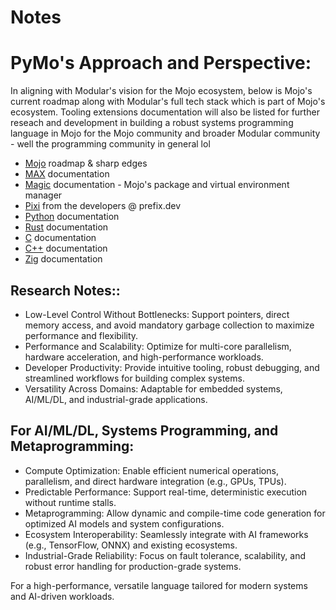 # Notes

# PyMo's Approach and Perspective:
In aligning with Modular's vision for the Mojo ecosystem, below is Mojo's current roadmap along with Modular's full tech
stack which is part of Mojo's ecosystem. Tooling extensions documentation will also be listed for further reseach and development
in building a robust systems programming language in Mojo for the Mojo community and broader Modular community - well the 
programming community in general lol

- [Mojo](https://docs.modular.com/mojo/roadmap) roadmap & sharp edges
- [MAX](https://docs.modular.com/max/) documentation
- [Magic](https://docs.modular.com/magic/) documentation - Mojo's package and virtual environment manager
- [Pixi](https://pixi.sh/dev/) from the developers @ prefix.dev
- [Python](https://docs.python.org/3/) documentation
- [Rust](https://www.rust-lang.org/learn) documentation
- [C](https://en.cppreference.com/w/c) documentation
- [C++](https://en.cppreference.com/w/) documentation
- [Zig](https://ziglang.org/documentation/0.7.0/) documentation

## Research Notes::
- Low-Level Control Without Bottlenecks: Support pointers, direct memory access, and avoid mandatory garbage collection 
to maximize performance and flexibility.
- Performance and Scalability: Optimize for multi-core parallelism, hardware acceleration, and high-performance workloads.
- Developer Productivity: Provide intuitive tooling, robust debugging, and streamlined workflows for building complex systems.
- Versatility Across Domains: Adaptable for embedded systems, AI/ML/DL, and industrial-grade applications.

## For AI/ML/DL, Systems Programming, and Metaprogramming:
- Compute Optimization: Enable efficient numerical operations, parallelism, and direct hardware integration (e.g., GPUs, TPUs).
- Predictable Performance: Support real-time, deterministic execution without runtime stalls.
- Metaprogramming: Allow dynamic and compile-time code generation for optimized AI models and system configurations.
- Ecosystem Interoperability: Seamlessly integrate with AI frameworks (e.g., TensorFlow, ONNX) and existing ecosystems.
- Industrial-Grade Reliability: Focus on fault tolerance, scalability, and robust error handling for production-grade systems.

For a high-performance, versatile language tailored for modern systems and AI-driven workloads.
